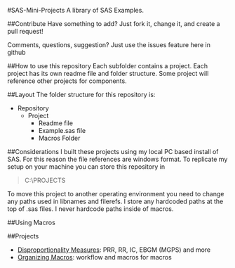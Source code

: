 #SAS-Mini-Projects
A library of SAS Examples.  

##Contribute
Have something to add?  Just fork it, change it, and create a pull request!

Comments, questions, suggestion? Just use the issues feature here in github

##How to use this repository
Each subfolder contains a project.  Each project has its own readme file and folder structure.  Some project will reference other projects for components.

##Layout
The folder structure for this repository is:
* Repository
	* Project
		* Readme file
		* Example.sas file
		* Macros Folder

##Considerations
I built these projects using my local PC based install of SAS.  For this reason the file references are windows format.  To replicate my setup on your machine you can store this repository in

> C:\PROJECTS

To move this project to another operating environment you need to change any paths used in libnames and filerefs.  I store any hardcoded paths at the top of .sas files.  I never hardcode paths inside of macros.

##Using Macros

##Projects
* [Disproportionality Measures](https://github.com/statmike/SAS-Mini-Projects/tree/master/Disproportionality%20Measures): PRR, RR, IC, EBGM (MGPS) and more
* [Organizing Macros](https://github.com/statmike/SAS-Mini-Projects/tree/master/Organizing%20Macros): workflow and macros for macros
